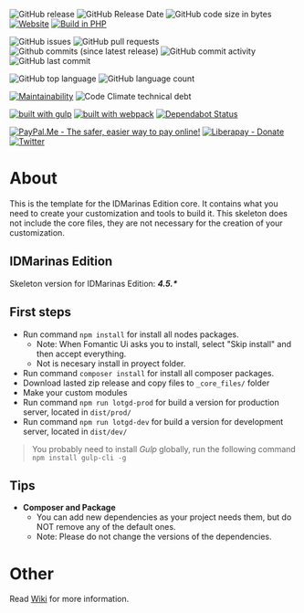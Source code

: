 ![GitHub release](https://img.shields.io/github/release/idmarinas/lotgd-local-skeleton.svg)
![GitHub Release Date](https://img.shields.io/github/release-date/idmarinas/lotgd-local-skeleton.svg)
![GitHub code size in bytes](https://img.shields.io/github/languages/code-size/idmarinas/lotgd-local-skeleton)
[![Website](https://img.shields.io/website-up-down-green-red/https/lotgd.infommo.es.svg?label=lotgd-demo)](https://lotgd.infommo.es)
[![Build in PHP](https://img.shields.io/badge/PHP-^7.2-8892BF.svg?logo=php)](http://php.net/)

![GitHub issues](https://img.shields.io/github/issues/idmarinas/lotgd-local-skeleton.svg)
![GitHub pull requests](https://img.shields.io/github/issues-pr/idmarinas/lotgd-local-skeleton.svg)
![Github commits (since latest release)](https://img.shields.io/github/commits-since/idmarinas/lotgd-local-skeleton/latest.svg)
![GitHub commit activity](https://img.shields.io/github/commit-activity/w/idmarinas/lotgd-local-skeleton.svg)
![GitHub last commit](https://img.shields.io/github/last-commit/idmarinas/lotgd-local-skeleton.svg)

![GitHub top language](https://img.shields.io/github/languages/top/idmarinas/lotgd-local-skeleton.svg)
![GitHub language count](https://img.shields.io/github/languages/count/idmarinas/lotgd-local-skeleton.svg)

[![Maintainability](https://api.codeclimate.com/v1/badges/4553239eac9e717f1cce/maintainability)](https://codeclimate.com/github/idmarinas/lotgd-local-skeleton/maintainability)
![Code Climate technical debt](https://img.shields.io/codeclimate/tech-debt/idmarinas/lotgd-local-skeleton?cacheSeconds=86400)

[![built with gulp](https://img.shields.io/badge/gulp-builds_this_project-eb4a4b.svg?logo=gulp)](http://gulpjs.com/)
[![built with webpack](https://img.shields.io/badge/webpack-builds_javascript-175d96.svg?logo=webpack)](https://webpack.js.org)
[![Dependabot Status](https://api.dependabot.com/badges/status?host=github&repo=idmarinas/lotgd-local-skeleton)](https://dependabot.com)

[![PayPal.Me - The safer, easier way to pay online!](https://img.shields.io/badge/donate-help_my_project-ffaa29.svg?logo=paypal&cacheSeconds=86400)](https://www.paypal.me/idmarinas)
[![Liberapay - Donate](https://img.shields.io/liberapay/receives/IDMarinas.svg?logo=liberapay&cacheSeconds=86400)](https://liberapay.com/IDMarinas/donate)
[![Twitter](https://img.shields.io/twitter/url/http/shields.io.svg?style=social&cacheSeconds=86400)](https://twitter.com/idmarinas)

# About

This is the template for the IDMarinas Edition core. It contains what you need to create your customization and tools to build it.
This skeleton does not include the core files, they are not necessary for the creation of your customization.

## IDMarinas Edition

Skeleton version for IDMarinas Edition: **_4.5.*_**

## First steps
-   Run command `npm install` for install all nodes packages.
    -   Note: When Fomantic Ui asks you to install, select "Skip install" and then accept everything.
    -   Not is necesary install in proyect folder.
-   Run command `composer install` for install all composer packages.
-   Download lasted zip release and copy files to `_core_files/` folder
-   Make your custom modules
-   Run command `npm run lotgd-prod` for build a version for production server, located in `dist/prod/`
-   Run command `npm run lotgd-dev` for build a version for development server, located in `dist/dev/`

> You probably need to install _Gulp_ globally, run the following command `npm install gulp-cli -g`

## Tips
-   **Composer and Package**
    -   You can add new dependencies as your project needs them, but do NOT remove any of the default ones.
    -   Note: Please do not change the versions of the dependencies.

# Other

Read [Wiki](https://github.com/idmarinas/lotgd-local-skeleton/wiki) for more information.
